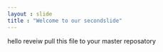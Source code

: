 ```yaml
---
layout : slide
title : "Welcome to our secondslide"
---
```

hello reveiw pull this file to your master reposatory
